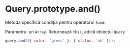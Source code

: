 # Query.prototype.and()

Metoda specifică condiția pentru operatorul `$and`.

Parametru: un `Array`.
Returnează `this`, adică obiectul `Query`

```javascript
query.and([{ color: 'green' }, { status: 'ok' }]);
```
